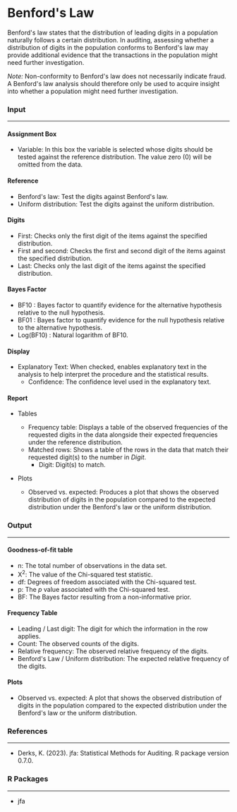 Benford's Law
===

Benford's law states that the distribution of leading digits in a population naturally follows a certain distribution. In auditing, assessing whether a distribution of digits in the population conforms to Benford's law may provide additional evidence that the transactions in the population might need further investigation.

*Note:* Non-conformity to Benford's law does not necessarily indicate fraud. A Benford's law analysis should therefore only be used to acquire insight into whether a population might need further investigation.

### Input
---

#### Assignment Box
- Variable: In this box the variable is selected whose digits should be tested against the reference distribution. The value zero (0) will be omitted from the data.

#### Reference
- Benford's law: Test the digits against Benford's law.
- Uniform distribution: Test the digits against the uniform distribution.

#### Digits
- First: Checks only the first digit of the items against the specified distribution.
- First and second: Checks the first and second digit of the items against the specified distribution.
- Last: Checks only the last digit of the items against the specified distribution.

#### Bayes Factor
- BF10 : Bayes factor to quantify evidence for the alternative hypothesis relative to the null hypothesis.
- BF01 : Bayes factor to quantify evidence for the null hypothesis relative to the alternative hypothesis.
- Log(BF10) : Natural logarithm of BF10.

#### Display
- Explanatory Text: When checked, enables explanatory text in the analysis to help interpret the procedure and the statistical results.
  - Confidence: The confidence level used in the explanatory text.

#### Report
- Tables
  - Frequency table: Displays a table of the observed frequencies of the requested digits in the data alongside their expected frequencies under the reference distribution.
  - Matched rows: Shows a table of the rows in the data that match their requested digit(s) to the number in <i>Digit</i>.
    - Digit: Digit(s) to match.

- Plots
  - Observed vs. expected: Produces a plot that shows the observed distribution of digits in the population compared to the expected distribution under the Benford's law or the uniform distribution.  

### Output
---

#### Goodness-of-fit table
- n: The total number of observations in the data set.
- X<sup>2</sup>: The value of the Chi-squared test statistic.
- df: Degrees of freedom associated with the Chi-squared test.
- p: The *p* value associated with the Chi-squared test.
- BF: The Bayes factor resulting from a non-informative prior.

#### Frequency Table
- Leading / Last digit: The digit for which the information in the row applies.
- Count: The observed counts of the digits.
- Relative frequency: The observed relative frequency of the digits.
- Benford's Law / Uniform distribution: The expected relative frequency of the digits.

#### Plots
- Observed vs. expected: A plot that shows the observed distribution of digits in the population compared to the expected distribution under the Benford's law or the uniform distribution.

### References
---
- Derks, K. (2023). jfa: Statistical Methods for Auditing. R package version 0.7.0.

### R Packages
---
- jfa
